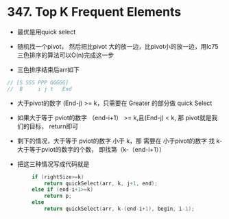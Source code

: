 # 347. Top K Frequent Elements

- 最优是用quick select

- 随机找一个pivot， 然后把比pivot 大的放一边，比pivot小的放一边，用lc75 三色排序的算法可以O(n)完成这一步

- 三色排序结束后arr如下

```cpp
// [S SSS PPP GGGGG]
//  B     i j t   End
```

- 大于pivot的数字 (End-j) >= k，只需要在 Greater 的部分做 quick Select

- 如果大于等于 pviot的数字 （end-i+1） >= k,且(End-j) < k, 那 pivot就是我们的目标， return即可

- 剩下的情况，大于等于 pviot的数字 小于 k，那 需要在 小于pivot的数字 找 k-大于等于pviot的数字的个数， 即找第（k-（end-i+1））

- 把这三种情况写成代码就是

```cpp
        if (rightSize>=k) 
            return quickSelect(arr, k, j+1, end);
        else if (end-i+1>=k) 
            return p;
        else 
            return quickSelect(arr, k-(end-i+1), begin, i-1);
```
